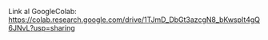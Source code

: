 Link al GoogleColab: https://colab.research.google.com/drive/1TJmD_DbGt3azcgN8_bKwspIt4gQ6JNvL?usp=sharing

